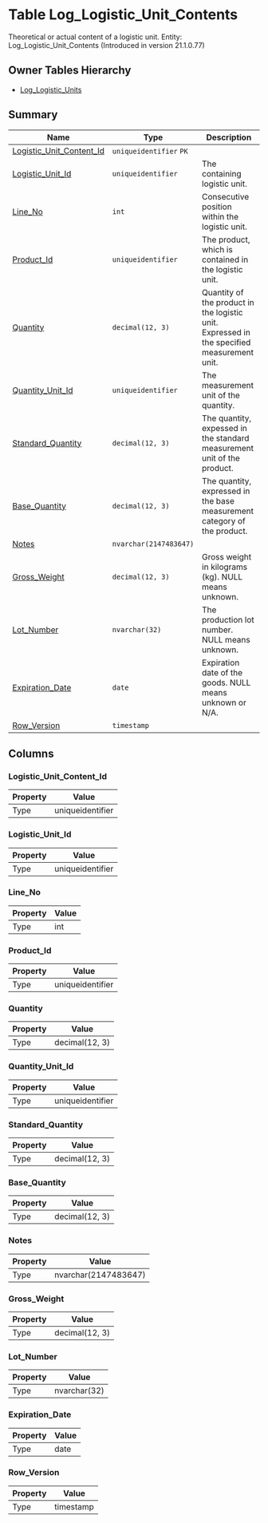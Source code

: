# Table Log_Logistic_Unit_Contents

Theoretical or actual content of a logistic unit. Entity: Log_Logistic_Unit_Contents (Introduced in version 21.1.0.77)

## Owner Tables Hierarchy

* [Log_Logistic_Units](Log_Logistic_Units.md)

## Summary

| Name | Type | Description |
| - | - | --- |
|[Logistic_Unit_Content_Id](#logistic_unit_content_id)|`uniqueidentifier` `PK`||
|[Logistic_Unit_Id](#logistic_unit_id)|`uniqueidentifier` |The containing logistic unit.|
|[Line_No](#line_no)|`int` |Consecutive position within the logistic unit.|
|[Product_Id](#product_id)|`uniqueidentifier` |The product, which is contained in the logistic unit.|
|[Quantity](#quantity)|`decimal(12, 3)` |Quantity of the product in the logistic unit. Expressed in the specified measurement unit.|
|[Quantity_Unit_Id](#quantity_unit_id)|`uniqueidentifier` |The measurement unit of the quantity.|
|[Standard_Quantity](#standard_quantity)|`decimal(12, 3)` |The quantity, expessed in the standard measurement unit of the product.|
|[Base_Quantity](#base_quantity)|`decimal(12, 3)` |The quantity, expressed in the base measurement category of the product.|
|[Notes](#notes)|`nvarchar(2147483647)` ||
|[Gross_Weight](#gross_weight)|`decimal(12, 3)` |Gross weight in kilograms (kg). NULL means unknown.|
|[Lot_Number](#lot_number)|`nvarchar(32)` |The production lot number. NULL means unknown.|
|[Expiration_Date](#expiration_date)|`date` |Expiration date of the goods. NULL means unknown or N/A.|
|[Row_Version](#row_version)|`timestamp` ||

## Columns

### Logistic_Unit_Content_Id

| Property | Value |
| - | - |
|Type|uniqueidentifier|

### Logistic_Unit_Id

| Property | Value |
| - | - |
|Type|uniqueidentifier|

### Line_No

| Property | Value |
| - | - |
|Type|int|

### Product_Id

| Property | Value |
| - | - |
|Type|uniqueidentifier|

### Quantity

| Property | Value |
| - | - |
|Type|decimal(12, 3)|

### Quantity_Unit_Id

| Property | Value |
| - | - |
|Type|uniqueidentifier|

### Standard_Quantity

| Property | Value |
| - | - |
|Type|decimal(12, 3)|

### Base_Quantity

| Property | Value |
| - | - |
|Type|decimal(12, 3)|

### Notes

| Property | Value |
| - | - |
|Type|nvarchar(2147483647)|

### Gross_Weight

| Property | Value |
| - | - |
|Type|decimal(12, 3)|

### Lot_Number

| Property | Value |
| - | - |
|Type|nvarchar(32)|

### Expiration_Date

| Property | Value |
| - | - |
|Type|date|

### Row_Version

| Property | Value |
| - | - |
|Type|timestamp|


